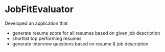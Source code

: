 # JobFitEvaluator

 Developed an application that 
   - generate resume score for all resumes based on given job description
   - shortlist top performing resumes
   - generate interview questions based on resume & job description
